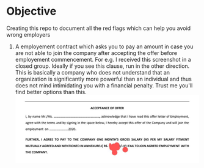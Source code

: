 # Objective
Creating this repo to document all the red flags which can help you avoid wrong employers

1. A employement contract which asks you to pay an amount in case you are not able to join the company after accepting the offer before employement commencement. For e.g. I received this screenshot in a closed group. Ideally if you see this clause, run in the other direction. This is basically a company who does not understand that an organization is significantly more powerful than an individual and thus does not mind intimidating you with a financial penalty. Trust me you'll find better options than this.
![Pay $ if you don't join](PayMoneyIfYourDoNOTJoin20220412.jpg)


